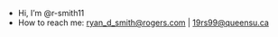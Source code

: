 - Hi, I’m @r-smith11
- How to reach me: ryan_d_smith@rogers.com | 19rs99@queensu.ca

<!---
r-smith11/r-smith11 is a ✨ special ✨ repository because its `README.md` (this file) appears on your GitHub profile.
You can click the Preview link to take a look at your changes.
--->
